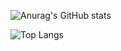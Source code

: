 ![Anurag's GitHub stats](https://github-readme-stats.vercel.app/api?username=isdlyusukeshimizu&show_icons=true&theme=radical)

![Top Langs](https://github-readme-stats.vercel.app/api/top-langs/?username=ユーザー名&layout=compact&theme=radical)
